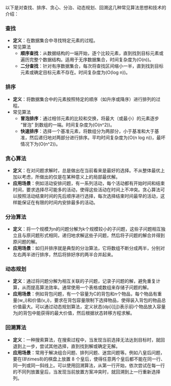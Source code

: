 以下是对查找、排序、贪心、分治、动态规划、回溯这几种常见算法思想和技术的介绍：

### 查找

- **定义**：在数据集合中寻找特定元素的过程。
- 常见算法
  - **顺序查找**：从数据结构的一端开始，逐个比较元素，直到找到目标元素或遍历完整个数据结构。适用于无序数据集合，时间复杂度为\(O(n)\)。
  - **二分查找**：针对有序数据集合，每次将查找区间缩小一半，直到找到目标元素或确定目标元素不存在。时间复杂度为\(O(log n)\)。

### 排序

- **定义**：将数据集合中的元素按照特定的顺序（如升序或降序）进行排列的过程。
- 常见算法
  - **冒泡排序**：通过相邻元素的比较和交换，将最大（或最小）的元素逐步 “冒泡” 到数组的一端。时间复杂度为\(O(n^2)\)。
  - **快速排序**：选择一个基准元素，将数组分为两部分，小于基准和大于基准，然后递归地对两部分进行排序。平均时间复杂度为\(O(n log n)\)，最坏情况下为\(O(n^2)\)。

### 贪心算法

- **定义**：在对问题求解时，总是做出在当前看来是最好的选择。不从整体最优上加以考虑，所做出的仅是在某种意义上的局部最优解。
- **应用场景**：例如活动安排问题，有一系列活动，每个活动都有开始时间和结束时间，要求选择尽可能多的活动，使得这些活动在时间上不冲突。贪心算法可以按照活动结束时间的先后顺序进行选择，每次选择结束时间最早的活动，这样能保证在有限的时间内安排最多的活动。

### 分治算法

- **定义**：将一个规模为n的问题分解为k个规模较小的子问题，这些子问题相互独立且与原问题形式相同，递归地求解这些子问题，然后将子问题的解合并得到原问题的解。
- **应用场景**：如归并排序就是典型的分治算法，它将数组不断分成两半，分别对左右两半进行排序，然后将排好序的两半合并起来。

### 动态规划

- **定义**：通过将问题分解为相互关联的子问题，记录子问题的解，避免重复计算，从而提高算法效率。通常使用一个表格或数组来存储子问题的解。
- **应用场景**：例如背包问题，有一个容量为C的背包和n个物品，每个物品有重量\(w_i\)和价值\(v_i\)，要求在背包容量限制下选择物品，使得装入背包的物品总价值最大。可以通过动态规划算法，定义状态\(dp[i][j]\)表示前i个物品放入容量为j的背包中能获得的最大价值，然后根据状态转移方程求解。

### 回溯算法

- **定义**：一种搜索算法，在搜索过程中，当发现当前选择无法达到目标时，就回退到上一步，尝试其他选择，直到找到解或确定无解。
- **应用场景**：常用于解决组合问题、排列问题、迷宫问题等。例如八皇后问题，要在\(8\times8\)的棋盘上放置 8 个皇后，使得任意两个皇后都不能在同一行、同一列或同一斜线上。可以使用回溯算法，从第一行开始，依次尝试在每一行的不同列放置皇后，当发现当前放置方案冲突时，就回溯到上一行重新选择列。